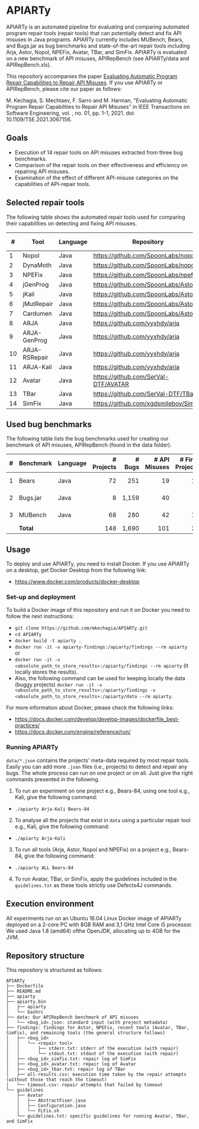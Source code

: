 # APIARTy

APIARTy is an automated pipeline for evaluating and comparing automated program repair tools (repair tools) that can potentially detect and fix API misuses in Java programs. APIARTy currently includes MUBench, Bears, and Bugs.jar as bug benchmarks and state-of-the-art repair tools including Arja, Astor, Nopol, NPEFix, Avatar, TBar, and SimFix. APIARTy is evaluated on a new benchmark of API misuses, APIRepBench (see APIARTy/data and APIRepBench.xls).

This repository accompanies the paper [Evaluating Automatic Program Repair Capabilities to Repair API Misuses](https://www.computer.org/csdl/journal/ts/5555/01/09381596/1s4l0XuiCgo). If you use APIARTy or APIRepBench, please cite our paper as follows:

M. Kechagia, S. Mechtaev, F. Sarro and M. Harman, "Evaluating Automatic Program Repair Capabilities to Repair API Misuses" in IEEE Transactions on Software Engineering, vol. , no. 01, pp. 1-1, 2021. doi: 10.1109/TSE.2021.3067156.

## Goals

* Execution of 14 repair tools on API misuses extracted from three bug benchmarks.
* Comparison of the repair tools on their effectiveness and efficiency on repairing API misuses.
* Examination of the effect of different API-misuse categories on the capabilities of API-repair tools.

## Selected repair tools

The following table shows the automated repair tools used for comparing their capabilities on detecting and fixing API misuses.

| #  | Tool             | Language | Repository                             | Checkout SHA |
| -- | ---------------  | -------- | -------------------------------------  | ------------ |
| 1  | Nopol            | Java     | https://github.com/SpoonLabs/nopol     | bf4a92f      |
| 2  | DynaMoth         | Java     | https://github.com/SpoonLabs/nopol     | bf4a92f 	   |
| 3  | NPEFix           | Java     | https://github.com/SpoonLabs/npefix    | 80cfc38      |
| 4  | jGenProg         | Java     | https://github.com/SpoonLabs/Astor     | da8a267      |
| 5  | jKali            | Java     | https://github.com/SpoonLabs/Astor     | da8a267      |
| 6  | jMutRepair       | Java     | https://github.com/SpoonLabs/Astor     | da8a267      |
| 7  | Cardumen         | Java     | https://github.com/SpoonLabs/Astor     | da8a267      |
| 8  | ARJA             | Java     | https://github.com/yyxhdy/arja         | 3e01305      |
| 9  | ARJA-GenProg     | Java     | https://github.com/yyxhdy/arja         | 3e01305      |
| 10 | ARJA-RSRepair    | Java     | https://github.com/yyxhdy/arja         | 3e01305      |
| 11 | ARJA-Kali        | Java     | https://github.com/yyxhdy/arja         | 3e01305      |
| 12 | Avatar           | Java     | https://github.com/SerVal-DTF/AVATAR   | 68a1386      |
| 13 | TBar             | Java     | https://github.com/SerVal-DTF/TBar     | d1b1555      |
| 14 | SimFix           | Java     | https://github.com/xgdsmileboy/SimFix  | c2a5319      |

## Used bug benchmarks

The following table lists the bug benchmarks used for creating our benchmark of API misuses, APIRepBench (found in the data folder).

| # | Benchmark      | Language | # Projects | # Bugs | # API Misuses | # Final Projects | Link                                           |
| - | -------------- | -------- | ----------:| ------:| -------------:| ----------------:| ---------------------------------------------  |
| 1 | Bears          | Java     |         72 |    251 |            19 |				 10  | https://github.com/bears-bugs/bears-benchmark  |
| 2 | Bugs.jar       | Java     |          8 |  1,159 | 	       40 |				  7	 | https://github.com/bugs-dot-jar/bugs-dot-jar   | 
| 3 | MUBench        | Java     |         68 |    280 | 	       42 |				 12	 | https://github.com/stg-tud/MUBench             |
|   | **Total**      |          |        148 |  1,690 |           101 |               29 |                                                |

## Usage

To deploy and use APIARTy, you need to install Docker. If you use APIARTy on a desktop, get Docker Desktop from the following link:

- https://www.docker.com/products/docker-desktop

### Set-up and deployment

To build a Docker image of this repository and run it on Docker you need to follow the next instructions:

- `git clone https://github.com/mkechagia/APIARTy.git`
- `cd APIARTy`
- `docker build -t apiarty .`
- `docker run -it -v apiarty-findings:/apiarty/findings --rm apiarty` or
- `docker run -it -v <absolute_path_to_store_results>:/apiarty/findings --rm apiarty` (it locally stores the results).
- Also, the following command can be used for keeping locally the data (buggy projects) `docker run -it -v <absolute_path_to_store_results>:/apiarty/findings -v <absolute_path_to_store_results>:/apiarty/data --rm apiarty`.

For more information about Docker, please check the following links:

- https://docs.docker.com/develop/develop-images/dockerfile_best-practices/
- https://docs.docker.com/engine/reference/run/

### Running APIARTy

`data/*.json` contains the projects' meta-data required by most repair tools. Easily you can add more `.json` files (i.e., projects) to detect and repair any bugs. The whole process can run on one project or on all. Just give the right commands presented in the following.

1. To run an experiment on one project e.g., Bears-84, using one tool e.g., Kali, give the following command:

- `./apiarty Arja-Kali Bears-84`

2. To analyse all the projects that exist in `data` using a particular repair tool e.g., Kali, give the following command:

- `./apiarty Arja-Kali`

3. To run all tools (Arja, Astor, Nopol and NPEFix) on a project e.g., Bears-84, give the following command:

- `./apiarty ALL Bears-84`

4. To run Avatar, TBar, or SimFix, apply the guidelines included in the `guidelines.txt` as these tools strictly use Defects4J commands.

## Execution environment

All experiments run on an Ubuntu 16.04 Linux Docker image of APIARTy
deployed on a 2-core PC with 8GB RAM and 3,1 GHz Intel Core i5 processor.
We used Java 1.8 (amd64) ofthe OpenJDK, allocating up to 4GB for the JVM.

## Repository structure

This repository is structured as follows:

```
APIARTy
├── Dockerfile
├── README.md
├── apiarty
├── apiarty.bin
│   ├── apiarty
│   └── bashrc
├── data: Our APIRepBench benchmark of API misuses
│   └── <bug_id>.json: standard input (with project metadata)
├── findings: findings for Astor, NPEFix, recent tools (Avatar, TBar, SimFix), and remaining tools (the general structure follows)
│   ├── <bug_id>
│   │   └── <repair tool>
│   │       ├── stderr.txt: stderr of the execution (with repair)
│   │       └── stdout.txt: stdout of the execution (with repair)
│   ├── <bug_id>_simfix.txt: repair log of SimFix
│   ├── <bug_id>_avatar.txt: repair log of Avatar
│   ├── <bug_id>_tbar.txt: repair log of TBar
│   ├── all-results.csv: execution time taken by the repair attempts (without those that reach the timeout)
│   └── timeout.csv: repair attempts that failed by timeout
└── guidelines
    ├── Avatar
    │   ├── AbstractFixer.java
    │   ├── Configuration.java
    │   └── FLFix.sh
    └── guidelines.txt: specific guidelines for running Avatar, TBar, and SimFix
```

